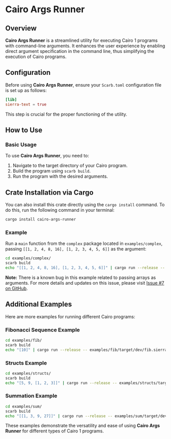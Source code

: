 # Cairo Args Runner

## Overview

**Cairo Args Runner** is a streamlined utility for executing Cairo 1 programs with command-line arguments.
It enhances the user experience by enabling direct argument specification in the command line,
thus simplifying the execution of Cairo programs.

## Configuration

Before using **Cairo Args Runner**, ensure your `Scarb.toml` configuration file is set up as follows:

```toml
[lib]
sierra-text = true
```

This step is crucial for the proper functioning of the utility.

## How to Use

### Basic Usage

To use **Cairo Args Runner**, you need to:

1. Navigate to the target directory of your Cairo program.
2. Build the program using `scarb build`.
3. Run the program with the desired arguments.

## Crate Installation via Cargo

You can also install this crate directly using the `cargo install` command.
To do this, run the following command in your terminal:

```bash
cargo install cairo-args-runner
```

### Example

Run a `main` function from the `complex` package located in `examples/complex`,
passing `[[1, 2, 4, 8, 16], [1, 2, 3, 4, 5, 6]]` as the argument:

```bash
cd examples/complex/
scarb build
echo "[[1, 2, 4, 8, 16], [1, 2, 3, 4, 5, 6]]" | cargo run --release -- examples/complex/target/dev/complex.sierra
```

**Note:** There is a known bug in this example related to passing arrays as arguments.
For more details and updates on this issue, please visit
[Issue #7 on GitHub](https://github.com/neotheprogramist/cairo-args-runner/issues/7).

## Additional Examples

Here are more examples for running different Cairo programs:

### Fibonacci Sequence Example

```bash
cd examples/fib/
scarb build
echo "[10]" | cargo run --release -- examples/fib/target/dev/fib.sierra
```

### Structs Example

```bash
cd examples/structs/
scarb build
echo "[5, 9, [1, 2, 3]]" | cargo run --release -- examples/structs/target/dev/structs.sierra
```

### Summation Example

```bash
cd examples/sum/
scarb build
echo "[[1, 3, 9, 27]]" | cargo run --release -- examples/sum/target/dev/sum.sierra
```

These examples demonstrate the versatility and ease of using **Cairo Args Runner** for different types of Cairo 1 programs.
